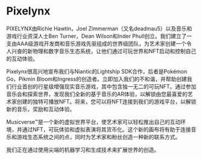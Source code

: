 # Pixelynx

PIXELYNX由Richie Hawtin，Joel Zimmerman（又名deadmau5）以及音乐和游戏行业资深人士Ben Turner，Dean Wilson和Inder Phull创立。我们建立了一支由AAA级游戏开发商和音乐游戏先驱组成的世界级团队，为艺术家创建一个令人兴奋的新物理和数字音乐生态系统，让他们通过可玩世界和NFT启动和控制自己的互动体验。

Pixelynx很高兴地宣布我们与Niantic的Lightship SDK合作，后者是Pokémon Go，Pikmin Bloom和Ingress的创造者。立即加入我们的不和谐，并帮助创建我们行业首创的行星级增强现实音乐游戏，其中包含独一无二的可玩NFT。通过参加音乐会和探索世界，发现我们全新的基于音乐的AR体验，以解锁由您最喜爱的艺术家创建的独特可播放NFT。将来，您可以将NFT连接到我们的游戏平台，以解锁新的音乐，奖励和互动体验。

Musicverse™是一个新的虚拟世界平台，使艺术家可以轻松推出自己的互动环境，并通过NFT，可玩体验和虚拟表演将其货币化。这个新的画布将有助于连接音乐和游戏生态系统之间的点，同时为艺术家和粉丝创造一种新的联系方式。

我们正在通过使用尖端的机器学习和生成技术来扩展世界的创造。
